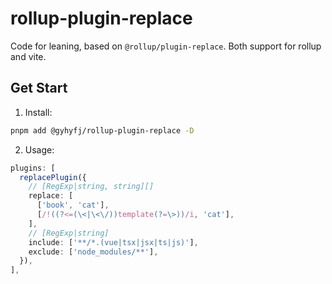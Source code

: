 # rollup-plugin-replace

Code for leaning, based on `@rollup/plugin-replace`.
Both support for rollup and vite.

## Get Start

1. Install:

```bash
pnpm add @gyhyfj/rollup-plugin-replace -D
```

2. Usage:

```ts
plugins: [
  replacePlugin({
    // [RegExp|string, string][]
    replace: [
      ['book', 'cat'],
      [/!((?<=(\<|\<\/))template(?=\>))/i, 'cat'],
    ],
    // [RegExp|string]
    include: ['**/*.(vue|tsx|jsx|ts|js)'],
    exclude: ['node_modules/**'],
  }),
],
```
